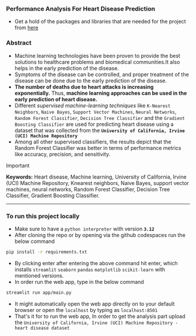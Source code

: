 ### Performance Analysis For Heart Disease Prediction
- Get a hold of the packages and libraries that are needed for the project from [here](PACKAGES.info.md)

### Abstract
- Machine learning technologies have been proven to provide the best solutions to healthcare problems and biomedical communities.It also helps in the early prediction of the disease.
- Symptoms of the disease can be controlled, and proper treatment of the disease can be done due to the early prediction of the disease.
- **The number of deaths due to heart attacks is increasing exponentially.** Thus, **machine learning approaches can be used in the early prediction of heart disease.**
- Different _supervised machine-learning techniques_ like `K-Nearest Neighbors`, `Naive Bayes`, `Support Vector Machines`, `Neural Networks`, `Random Forest Classifier`,   `Decision Tree Classifier` and the `Gradient Boosting Classifier` are used for predicting heart disease using a dataset that was collected from the **`University of California, Irvine (UCI) Machine Repository`**
- Among all other supervised classifiers, the results depict that the Random Forest Classifier was better in terms of performance metrics like accuracy, precision, and sensitivity.
> [!IMPORTANT]
> **Keywords:** Heart disease, Machine learning, University of California, Irvine (UCI) Machine Repository, Knearest neighbors, Naive Bayes, support vector machines, neural networks, Random Forest Classifier, Decision Tree Classifier, Gradient Boosting Classifier.

---

### To run this project locally
- Make sure to have a `python interpreter` with version **`3.12`**
- After cloning the repo or by opening via the github codespaces run the below command
```bash
pip install -r requirements.txt
```
- By clicking enter after entering the above command hit enter, which installs `streamlit` `seaborn` `pandas` `matplotlib` `scikit-learn` with mentioned versions.
- In order run the web app, type in the below command
```bash
streamlit run app/main.py
```
- It might automatically open the web app directly on to your default browser or open the `localhost` by typing as `localhost:8501`
- That's it for to run the web app, In order to get the analysis part upload the `University of California, Irvine (UCI) Machine Repository - heart disease dataset` 
